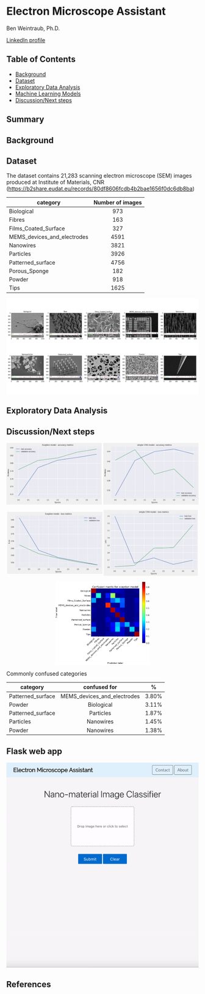 # Electron Microscope Assistant

Ben Weintraub, Ph.D.

<a href="https://www.linkedin.com/in/benweintraub-phd/">LinkedIn profile</a>


## Table of Contents

- <a href="https://github.com/b-weintraub/electron-microscope-assistant#background">Background</a>  
- <a href="https://github.com/b-weintraub/electron-microscope-assistant#Dataset">Dataset</a> 
- <a href="https://github.com/b-weintraub/electron-microscope-assistant#Exploratory-Data-Analysis">Exploratory Data Analysis</a>  
- <a href="https://github.com/b-weintraub/electron-microscope-assistant#Machine-Learning-Models">Machine Learning Models</a> 
- <a href="https://github.com/b-weintraub/electron-microscope-assistant#DiscussionNext-steps">Discussion/Next steps</a>

## Summary

## Background

## Dataset

The dataset contains 21,283 scanning electron microscope (SEM) images produced at Institute of Materials, CNR (https://b2share.eudat.eu/records/80df8606fcdb4b2bae1656f0dc6db8ba)

| category     | Number of images |
| ------------- |:-------------:| 
| Biological | 973    |
| Fibres | 163    |   
| Films_Coated_Surface      |327     |
| MEMS_devices_and_electrodes  | 4591     |
| Nanowires  | 3821     |
| Particles  | 3926     |
| Patterned_surface  | 4756     |
| Porous_Sponge  | 182     |
| Powder  | 918     |
| Tips  | 1625     |









<img src='img/example_categories_plot.png' align='center' style='width: 800px;'>

## Exploratory Data Analysis

## Discussion/Next steps
<p align='middle'>
    <td><img src='img/accuracy_xc_model.png' align='center' style='width: 250px;'></td>
    <td><img src='img/accuracy_simple_cnn_model.png' align='center' style='width: 250px;'></td>
    
</p>

<p align='middle'>
<td><img src='img/loss_xc_model.png' align='center' style='width: 250px;'></td>
<td><img src='img/loss_simple_cnn_model.png' align='center' style='width: 247px;'></td>
</p>

<p align='middle'>
<td><img src='img/confusion_xc_model.png' align='center' style='width: 250px;'></td>
</p>

Commonly confused categories

| category     | confused for | % |
| ------------- |:-------------:|:-------: |
| Patterned_surface | MEMS_devices_and_electrodes    | 3.80%|
| Powder | Biological    |  3.11% |
|   Patterned_surface    |Particles     | 1.87%|
|  Particles | Nanowires    | 1.45%|
|  Powder | Nanowires     |1.38%|

## Flask web app


<img src="https://github.com/b-weintraub/electron-microscope-assistant/blob/master/img/flask-demo.gif" width="" height="" />

  

## References



